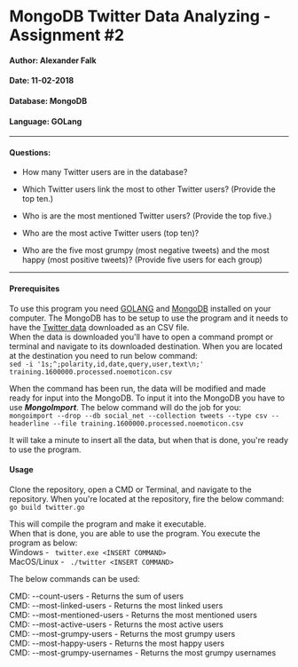 # MongoDB Twitter Data Analyzing - Assignment #2

#### Author: Alexander Falk
#### Date: 11-02-2018
#### Database: MongoDB
#### Language: GOLang

-----
#### Questions: 
* How many Twitter users are in the database?

* Which Twitter users link the most to other Twitter users? (Provide the top ten.)
* Who is are the most mentioned Twitter users? (Provide the top five.)
* Who are the most active Twitter users (top ten)?
* Who are the five most grumpy (most negative tweets) and the most happy (most positive tweets)? (Provide five users for each group)

--------
#### Prerequisites
To use this program you need [GOLANG](https://golang.org/dl/) and [MongoDB](https://docs.mongodb.com/manual/installation/) installed on your computer. The MongoDB has to be setup to use the program and it needs to have the [Twitter data](http://cs.stanford.edu/people/alecmgo/trainingandtestdata.zip) downloaded as an CSV file.  
When the data is downloaded you'll have to open a command prompt or terminal and navigate to its downloaded destination. When you are located at the destination you need to run below command:  
``` sed -i '1s;^;polarity,id,date,query,user,text\n;' training.1600000.processed.noemoticon.csv ```

When the command has been run, the data will be modified and made ready for input into the MongoDB. To input it into the MongoDB you have to use ***MongoImport***. The below command will do the job for you:  
```mongoimport --drop --db social_net --collection tweets --type csv --headerline --file training.1600000.processed.noemoticon.csv ```

It will take a minute to insert all the data, but when that is done, you're ready to use the program.  

#### Usage
Clone the repository, open a CMD or Terminal, and navigate to the repository. When you're located at the repository, fire the below command:  
``` go build twitter.go ```

This will compile the program and make it executable.  
When that is done, you are able to use the program. You execute the program as below:  
Windows - ``` twitter.exe <INSERT COMMAND>```  
MacOS/Linux - ``` ./twitter <INSERT COMMAND>```  

The below commands can be used:  

CMD: --count-users - Returns the sum of users  
CMD: --most-linked-users - Returns the most linked users  
CMD: --most-mentioned-users - Returns the most mentioned users  
CMD: --most-active-users - Returns the most active users  
CMD: --most-grumpy-users - Returns the most grumpy users  
CMD: --most-happy-users - Returns the most happy users  
CMD: --most-grumpy-usernames - Returns the most grumpy usernames  
  

